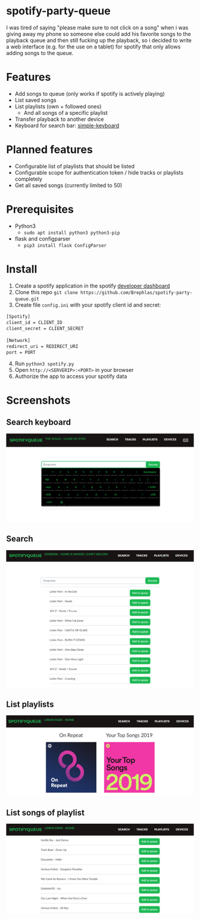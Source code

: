# spotify-party-queue
I was tired of saying "please make sure to not click on a song" when i was giving away my phone so someone else could add his favorite songs to the playback queue and then still fucking up the playback, so i decided to write a web interface (e.g. for the use on a tablet) for spotify that only allows adding songs to the queue.

# Features
- Add songs to queue (only works if spotify is actively playing)
- List saved songs
- List playlists (own + followed ones)
     - And all songs of a specific playlist
- Transfer playback to another device
- Keyboard for search bar: [simple-keyboard](https://hodgef.com/simple-keyboard/)

# Planned features
- Configurable list of playlists that should be listed
- Configurable scope for authentication token / hide tracks or playlists completely
- Get all saved songs (currently limited to 50)

# Prerequisites
- Python3 
     - `sudo apt install python3 python3-pip`
- flask and configparser 
     - `pip3 install flask ConfigParser`

# Install
1. Create a spotify application in the spotify [developer dashboard](https://developer.spotify.com/dashboard/applications)
2. Clone this repo
`git clone https://github.com/Brephlas/spotify-party-queue.git`
3. Create file `config.ini` with your spotify client id and secret:
```
[Spotify]
client_id = CLIENT_ID
client_secret = CLIENT_SECRET

[Network]
redirect_uri = REDIRECT_URI
port = PORT
```
4. Run `python3 spotify.py`
5. Open `http://<SERVERIP>:<PORT>` in your browser
6. Authorize the app to access your spotify data

# Screenshots

## Search keyboard
![](img/search_keyboard.PNG)

## Search
![](img/spotifyqueue.PNG)

## List playlists
![](img/spotifyqueue2.PNG)

## List songs of playlist
![](img/spotifyqueue3.PNG)
